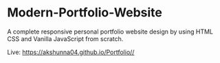 # Modern-Portfolio-Website
A complete responsive personal portfolio website design by using HTML CSS and Vanilla JavaScript from scratch.

Live: <a href="https://akshunna04.github.io/Portfolio/" target="_blank">https://akshunna04.github.io/Portfolio//</a>
